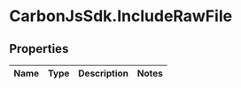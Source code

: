 # CarbonJsSdk.IncludeRawFile

## Properties

Name | Type | Description | Notes
------------ | ------------- | ------------- | -------------


